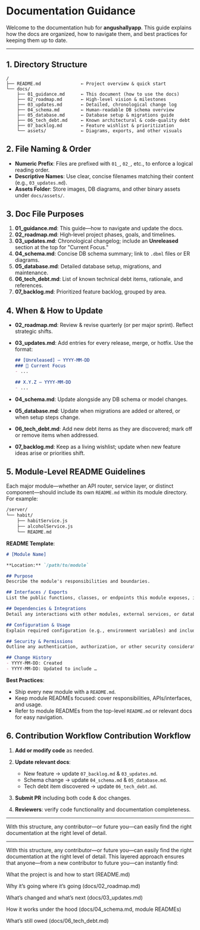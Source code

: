 # Documentation Guidance

Welcome to the documentation hub for **angushallyapp**. This guide explains how the docs are organized, how to navigate them, and best practices for keeping them up to date.

---

## 1. Directory Structure

```
/
├── README.md               ← Project overview & quick start
└── docs/
    ├── 01_guidance.md      ← This document (how to use the docs)
    ├── 02_roadmap.md       ← High-level vision & milestones
    ├── 03_updates.md       ← Detailed, chronological change log
    ├── 04_schema.md        ← Human-readable DB schema overview
    ├── 05_database.md      ← Database setup & migrations guide
    ├── 06_tech_debt.md     ← Known architectural & code-quality debt
    ├── 07_backlog.md       ← Feature wishlist & prioritization
    └── assets/             ← Diagrams, exports, and other visuals
```

## 2. File Naming & Order

* **Numeric Prefix**: Files are prefixed with `01_`, `02_`, etc., to enforce a logical reading order.
* **Descriptive Names**: Use clear, concise filenames matching their content (e.g., `03_updates.md`).
* **Assets Folder**: Store images, DB diagrams, and other binary assets under `docs/assets/`.

## 3. Doc File Purposes

1. **01\_guidance.md**: This guide—how to navigate and update the docs.
2. **02\_roadmap.md**: High‐level project phases, goals, and timelines.
3. **03\_updates.md**: Chronological changelog; include an **Unreleased** section at the top for "Current Focus."
4. **04\_schema.md**: Concise DB schema summary; link to `.dbml` files or ER diagrams.
5. **05\_database.md**: Detailed database setup, migrations, and maintenance.
6. **06\_tech\_debt.md**: List of known technical debt items, rationale, and references.
7. **07\_backlog.md**: Prioritized feature backlog, grouped by area.

## 4. When & How to Update

* **02\_roadmap.md**: Review & revise quarterly (or per major sprint). Reflect strategic shifts.
* **03\_updates.md**: Add entries for every release, merge, or hotfix. Use the format:

  ```md
  ## [Unreleased] – YYYY-MM-DD
  ### 🚧 Current Focus
  - ...

  ## X.Y.Z – YYYY-MM-DD
  - ...
  ```
* **04\_schema.md**: Update alongside any DB schema or model changes.
* **05\_database.md**: Update when migrations are added or altered, or when setup steps change.
* **06\_tech\_debt.md**: Add new debt items as they are discovered; mark off or remove items when addressed.
* **07\_backlog.md**: Keep as a living wishlist; update when new feature ideas arise or priorities shift.

## 5. Module-Level README Guidelines

Each major module—whether an API router, service layer, or distinct component—should include its own `README.md` within its module directory. For example:

```bash
/server/
└── habit/
    ├── habitService.js
    ├── alcoholService.js
    └── README.md
```

**README Template**:

```md
# [Module Name]

**Location:** `/path/to/module`

## Purpose
Describe the module's responsibilities and boundaries.

## Interfaces / Exports
List the public functions, classes, or endpoints this module exposes, including method signatures and expected inputs/outputs.

## Dependencies & Integrations
Detail any interactions with other modules, external services, or database schemas.

## Configuration & Usage
Explain required configuration (e.g., environment variables) and include basic usage examples or code snippets.

## Security & Permissions
Outline any authentication, authorization, or other security considerations.

## Change History
- YYYY-MM-DD: Created
- YYYY-MM-DD: Updated to include …
```

**Best Practices**:

* Ship every new module with a `README.md`.
* Keep module READMEs focused: cover responsibilities, APIs/interfaces, and usage.
* Refer to module READMEs from the top-level `README.md` or relevant docs for easy navigation.

## 6. Contribution Workflow Contribution Workflow

1. **Add or modify code** as needed.
2. **Update relevant docs**:

   * New feature → update `07_backlog.md` & `03_updates.md`.
   * Schema change → update `04_schema.md` & `05_database.md`.
   * Tech debt item discovered → update `06_tech_debt.md`.
3. **Submit PR** including both code & doc changes.
4. **Reviewers**: verify code functionality and documentation completeness.

---

With this structure, any contributor—or future you—can easily find the right documentation at the right level of detail.

---

With this structure, any contributor—or future you—can easily find the right documentation at the right level of detail.
This layered approach ensures that anyone—from a new contributor to future you—can instantly find:

What the project is and how to start (README.md)

Why it’s going where it’s going (docs/02_roadmap.md)

What’s changed and what’s next (docs/03_updates.md)

How it works under the hood (docs/04_schema.md, module READMEs)

What’s still owed (docs/06_tech_debt.md)